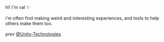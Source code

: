 <p>hi! i'm val ✨<br><br>i'm often find making weird and interesting experiences, and tools to help others make them too.<br><br>prev <a href="https://github.com/Unity-Technologies/">@Unity-Technologies</a></p>
